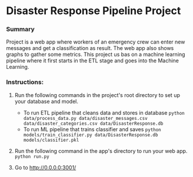 # Disaster Response Pipeline Project

### Summary
Project is a web app where workers of an emergency crew can enter new messages and get a classification as result. The web app also shows graphs to gather some metrics. This project us bas on a machine learning pipeline where it first starts in the ETL stage and goes into the Machine Learning.


### Instructions:
1. Run the following commands in the project's root directory to set up your database and model.

    - To run ETL pipeline that cleans data and stores in database
        `python data/process_data.py data/disaster_messages.csv data/disaster_categories.csv data/DisasterResponse.db`
    - To run ML pipeline that trains classifier and saves
        `python models/train_classifier.py data/DisasterResponse.db models/classifier.pkl`

2. Run the following command in the app's directory to run your web app.
    `python run.py`

3. Go to http://0.0.0.0:3001/
